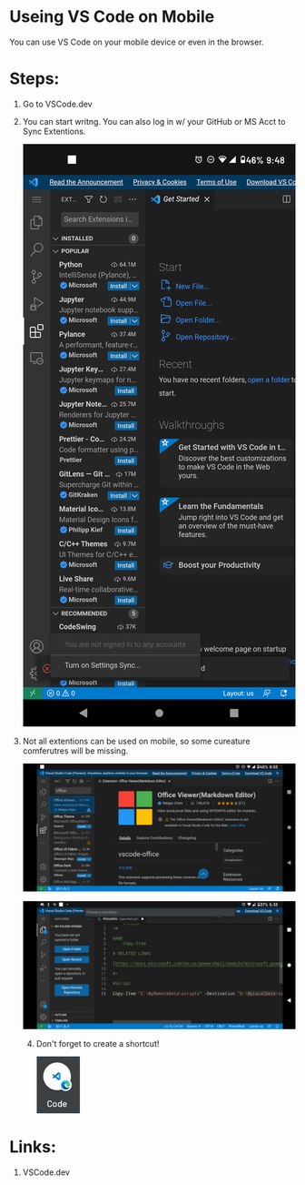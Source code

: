 # Useing VS Code on Mobile

You can use VS Code on your mobile device or even in the browser.

# Steps:

1. Go to VSCode.dev
2. You can start writng. You can also log in w/ your GitHub or MS Acct to Sync Extentions.

   ![1662935667665](image/ReadMe/1662935667665.png)
3. Not all extentions can be used on mobile, so some cureature comferutres will be missing.

   ![1662935824531](image/ReadMe/1662935824531.png)

   ![1662936065723](image/ReadMe/1662936065723.png)

   4. Don't forget to create a shortcut!

      ![1662936048347](image/ReadMe/1662936048347.png)

# Links:

1. VSCode.dev
